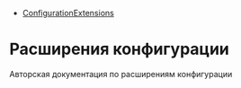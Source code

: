 - [ConfigurationExtensions](#configurationextensions)
# Расширения конфигурации
Авторская документация по расширениям конфигурации
